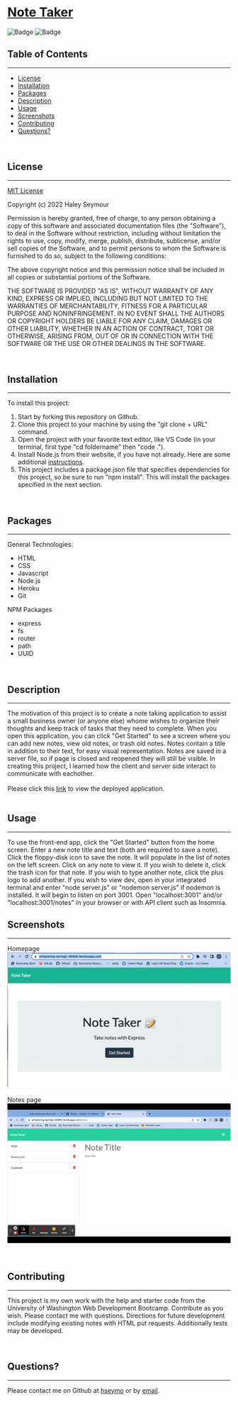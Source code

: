 # [**Note Taker**](https://whispering-springs-36995.herokuapp.com/)

![Badge](https://img.shields.io/badge/license-MIT-blue)
![Badge](https://img.shields.io/badge/npm-v8.5.0-red)

## **Table of Contents**
---
  - [License](#license)
  - [Installation](#installation)
  - [Packages](#packages)
  - [Description](#description)
  - [Usage](#usage)
  - [Screenshots](#screenshots)
  - [Contributing](#contributing)
  - [Questions?](#questions)

<br>

## **License** 
---
[MIT License](./LICENSE) <br>

Copyright (c) 2022 Haley Seymour

Permission is hereby granted, free of charge, to any person obtaining a copy
of this software and associated documentation files (the "Software"), to deal
in the Software without restriction, including without limitation the rights
to use, copy, modify, merge, publish, distribute, sublicense, and/or sell
copies of the Software, and to permit persons to whom the Software is
furnished to do so, subject to the following conditions:

The above copyright notice and this permission notice shall be included in all
copies or substantial portions of the Software.

THE SOFTWARE IS PROVIDED "AS IS", WITHOUT WARRANTY OF ANY KIND, EXPRESS OR
IMPLIED, INCLUDING BUT NOT LIMITED TO THE WARRANTIES OF MERCHANTABILITY,
FITNESS FOR A PARTICULAR PURPOSE AND NONINFRINGEMENT. IN NO EVENT SHALL THE
AUTHORS OR COPYRIGHT HOLDERS BE LIABLE FOR ANY CLAIM, DAMAGES OR OTHER
LIABILITY, WHETHER IN AN ACTION OF CONTRACT, TORT OR OTHERWISE, ARISING FROM,
OUT OF OR IN CONNECTION WITH THE SOFTWARE OR THE USE OR OTHER DEALINGS IN THE
SOFTWARE.
 <br>

<br>

## **Installation** 
---
To install this project: 
1. Start by forking this repository on Github. 
2. Clone this project to your machine by using the "git clone + URL" command. 
3. Open the project with your favorite text editor, like VS Code (in your terminal, first type "cd foldername" then "code ."). 
4. Install Node.js from their website, if you have not already. Here are some additional [instructions](https://coding-boot-camp.github.io/full-stack/nodejs/how-to-install-nodejs).
5. This project includes a package.json file that specifies dependencies for this project, so be sure to run "npm install". This will install the packages specified in the next section. 

<br>

## **Packages** 
---
General Technologies: 
- HTML
- CSS
- Javascript
- Node.js
- Heroku
- Git

NPM Packages
- express
- fs 
- router 
- path
- UUID

<br>

## **Description**
---
The motivation of this project is to create a note taking application to assist a small business owner (or anyone else) whome wishes to organize their thoughts and keep track of tasks that they need to complete. When you open this application, you can click "Get Started" to see a screen where you can add new notes, view old notes, or trash old notes. Notes contain a title in addition to their text, for easy visual representation. Notes are saved in a server file, so if page is closed and reopened they will still be visible. In creating this project, I learned how the client and server side interact to communicate with eachother.  <br><br>
Please click this [link](https://whispering-springs-36995.herokuapp.com/) to view the deployed application. <br><br>

## **Usage** 
---
To use the front-end app, click the "Get Started" button from the home screen. Enter a new note title and text (both are required to save a note). Click the floppy-disk icon to save the note. It will populate in the list of notes on the left screen. Click on any note to view it. If you wish to delete it, click the trash icon for that note. If you wish to type another note, click the plus logo to add another. If you wish to view dev, open in your integrated terminal and enter "node server.js" or "nodemon server.js" if nodemon is installed. It will begin to listen on port 3001. Open "localhost:3001" and/or "localhost:3001/notes" in your browser or with API client such as Insomnia. <br>

## **Screenshots**
--- 
Homepage <br>
![homepage example](./assets/screenshots/homepage.png)
<br><br>
Notes page <br>
![notes page example](./assets/screenshots/gif.gif)

<br>

## **Contributing** 
---
This project is my own work with the help and starter code from the University of Washington Web Development Bootcamp. Contribute as you wish. Please contact me with questions. Directions for future development include modifying existing notes with HTML put requests. Additionally tests may be developed.

<br>

## **Questions?** 
---
Please contact me on Github at [hseymo](https://github.com/hseymo) or by [email](mailto:haleycseymour@comcast.net).
